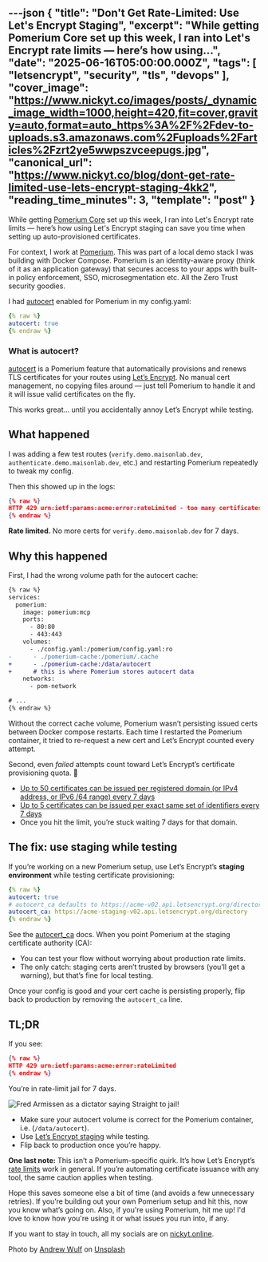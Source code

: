 ---json
{
  "title": "Don't Get Rate-Limited: Use Let's Encrypt Staging",
  "excerpt": "While getting Pomerium Core set up this week, I ran into Let's Encrypt rate limits — here’s how using...",
  "date": "2025-06-16T05:00:00.000Z",
  "tags": [
    "letsencrypt",
    "security",
    "tls",
    "devops"
  ],
  "cover_image": "https://www.nickyt.co/images/posts/_dynamic_image_width=1000,height=420,fit=cover,gravity=auto,format=auto_https%3A%2F%2Fdev-to-uploads.s3.amazonaws.com%2Fuploads%2Farticles%2Fzrt2ye5wwpszvceepugs.jpg",
  "canonical_url": "https://www.nickyt.co/blog/dont-get-rate-limited-use-lets-encrypt-staging-4kk2",
  "reading_time_minutes": 3,
  "template": "post"
}
---

While getting [Pomerium Core](https://github.com/pomerium/pomerium) set up this week, I ran into Let's Encrypt rate limits — here’s how using Let's Encrypt staging can save you time when setting up auto-provisioned certificates.

For context, I work at [Pomerium](https://www.pomerium.com/). This was part of a local demo stack I was building with Docker Compose. Pomerium is an identity-aware proxy (think of it as an application gateway) that secures access to your apps with built-in policy enforcement, SSO, microsegmentation etc. All the Zero Trust security goodies.

I had [autocert](https://www.pomerium.com/docs/get-started/fundamentals/core/production-certificates#how-autocert-works-with-pomerium) enabled for Pomerium in my config.yaml:

```yaml
{% raw %}
autocert: true
{% endraw %}
```

### What is autocert?

[autocert](https://www.pomerium.com/docs/get-started/fundamentals/core/production-certificates#how-autocert-works-with-pomerium) is a Pomerium feature that automatically provisions and renews TLS certificates for your routes using [Let’s Encrypt](https://letsencrypt.org/).
No manual cert management, no copying files around — just tell Pomerium to handle it and it will issue valid certificates on the fly.

This works great… until you accidentally annoy Let’s Encrypt while testing.

## What happened

I was adding a few test routes (`verify.demo.maisonlab.dev`, `authenticate.demo.maisonlab.dev`, etc.) and restarting Pomerium repeatedly to tweak my config.

Then this showed up in the logs:

```json
{% raw %}
HTTP 429 urn:ietf:params:acme:error:rateLimited - too many certificates (5) already issued for this exact set of domains in the last 168h0m0s
{% endraw %}
```

**Rate limited.** No more certs for `verify.demo.maisonlab.dev` for 7 days.

## Why this happened

First, I had the wrong volume path for the autocert cache:

```diff
{% raw %}
services:
  pomerium:
    image: pomerium:mcp
    ports:
      - 80:80
      - 443:443
    volumes:
      - ./config.yaml:/pomerium/config.yaml:ro
-      - ./pomerium-cache:/pomerium/.cache
+      - ./pomerium-cache:/data/autocert
+      # this is where Pomerium stores autocert data
    networks:
      - pom-network

# ...
{% endraw %}
```

Without the correct cache volume, Pomerium wasn’t persisting issued certs between Docker compose restarts. Each time I restarted the Pomerium container, it tried to re-request a new cert and Let’s Encrypt counted every attempt.

Second, even *failed* attempts count toward Let’s Encrypt’s certificate provisioning quota. 🫠

* [Up to 50 certificates can be issued per registered domain (or IPv4 address, or IPv6 /64 range) every 7 days](https://letsencrypt.org/docs/rate-limits/#limit-1)
* [Up to 5 certificates can be issued per exact same set of identifiers every 7 days](https://letsencrypt.org/docs/rate-limits/#limit-2)
* Once you hit the limit, you’re stuck waiting 7 days for that domain.

## The fix: use staging while testing

If you’re working on a new Pomerium setup, use Let’s Encrypt’s **staging environment** while testing certificate provisioning:

```yaml
{% raw %}
autocert: true
# autocert_ca defaults to https://acme-v02.api.letsencrypt.org/directory
autocert_ca: https://acme-staging-v02.api.letsencrypt.org/directory
{% endraw %}
```

See the [autocert_ca](https://www.pomerium.com/docs/reference/autocert#autocert-ca) docs. When you point Pomerium at the staging certificate authority (CA):

* You can test your flow without worrying about production rate limits.
* The only catch: staging certs aren’t trusted by browsers (you’ll get a warning), but that’s fine for local testing.

Once your config is good and your cert cache is persisting properly, flip back to production by removing the `autocert_ca` line.

## TL;DR

If you see:

```json
{% raw %}
HTTP 429 urn:ietf:params:acme:error:rateLimited
{% endraw %}
```

You’re in rate-limit jail for 7 days.

![Fred Armissen as a dictator saying Straight to jail!](https://media4.giphy.com/media/v1.Y2lkPTc5MGI3NjExNHJtMHo2a3NtYmw3aXIzb2t1cXdmejFycDVwbGEyY3hnb2N1OTJqMiZlcD12MV9pbnRlcm5hbF9naWZfYnlfaWQmY3Q9Zw/f8lDluiWJ7yQTtdS3L/giphy.gif)

- Make sure your autocert volume is correct for the Pomerium container, i.e. (`/data/autocert`).
- Use [Let’s Encrypt staging](https://letsencrypt.org/docs/staging-environment/) while testing.
- Flip back to production once you’re happy.

**One last note:** This isn’t a Pomerium-specific quirk. It’s how Let’s Encrypt’s [rate limits](https://letsencrypt.org/docs/rate-limits/) work in general. If you’re automating certificate issuance with any tool, the same caution applies when testing.

Hope this saves someone else a bit of time (and avoids a few unnecessary retries).
If you’re building out your own Pomerium setup and hit this, now you know what’s going on. Also, if you're using Pomerium, hit me up! I'd love to know how you're using it or what issues you run into, if any.

If you want to stay in touch, all my socials are on [nickyt.online](https://nickyt.online).

Photo by <a href="https://unsplash.com/@andreuuuw?utm_content=creditCopyText&utm_medium=referral&utm_source=unsplash">Andrew Wulf</a> on <a href="https://unsplash.com/photos/pile-of-rubber-duckies-59yg_LpcvzQ?utm_content=creditCopyText&utm_medium=referral&utm_source=unsplash">Unsplash</a>
